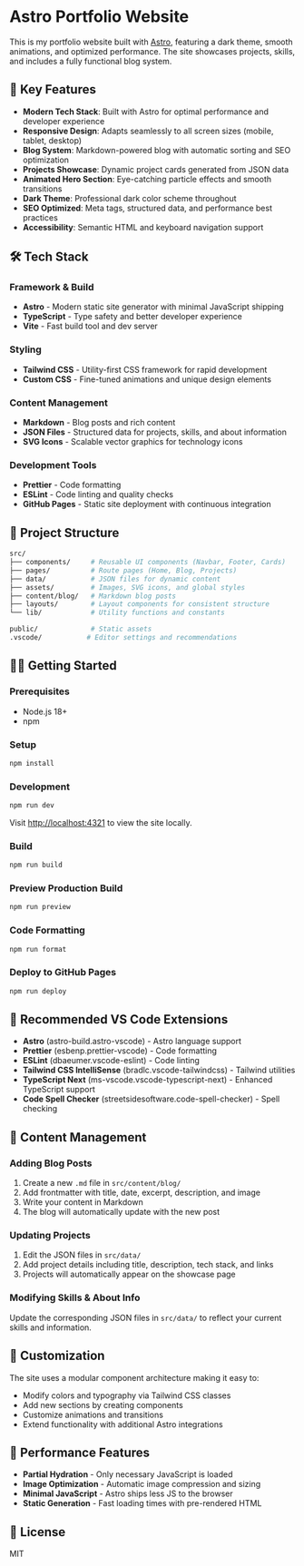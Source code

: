 # Astro Portfolio Website

This is my portfolio website built with [Astro](https://astro.build/), featuring a dark theme, smooth animations, and optimized performance. The site showcases projects, skills, and includes a fully functional blog system.

## 🚀 Key Features

- **Modern Tech Stack**: Built with Astro for optimal performance and developer experience
- **Responsive Design**: Adapts seamlessly to all screen sizes (mobile, tablet, desktop)
- **Blog System**: Markdown-powered blog with automatic sorting and SEO optimization
- **Projects Showcase**: Dynamic project cards generated from JSON data
- **Animated Hero Section**: Eye-catching particle effects and smooth transitions
- **Dark Theme**: Professional dark color scheme throughout
- **SEO Optimized**: Meta tags, structured data, and performance best practices
- **Accessibility**: Semantic HTML and keyboard navigation support

## 🛠️ Tech Stack

### **Framework \& Build**

- **Astro** - Modern static site generator with minimal JavaScript shipping
- **TypeScript** - Type safety and better developer experience
- **Vite** - Fast build tool and dev server

### **Styling**

- **Tailwind CSS** - Utility-first CSS framework for rapid development
- **Custom CSS** - Fine-tuned animations and unique design elements

### **Content Management**

- **Markdown** - Blog posts and rich content
- **JSON Files** - Structured data for projects, skills, and about information
- **SVG Icons** - Scalable vector graphics for technology icons

### **Development Tools**

- **Prettier** - Code formatting
- **ESLint** - Code linting and quality checks
- **GitHub Pages** - Static site deployment with continuous integration

## 📁 Project Structure

```bash
src/
├── components/     # Reusable UI components (Navbar, Footer, Cards)
├── pages/          # Route pages (Home, Blog, Projects)
├── data/           # JSON files for dynamic content
├── assets/         # Images, SVG icons, and global styles
├── content/blog/   # Markdown blog posts
├── layouts/        # Layout components for consistent structure
└── lib/            # Utility functions and constants

public/             # Static assets
.vscode/           # Editor settings and recommendations
```

## 🏃‍♂️ Getting Started

### Prerequisites

- Node.js 18+
- npm

### Setup

```bash
npm install
```

### Development

```bash
npm run dev
```

Visit [http://localhost:4321](http://localhost:4321) to view the site locally.

### Build

```bash
npm run build
```

### Preview Production Build

```bash
npm run preview
```

### Code Formatting

```bash
npm run format
```

### Deploy to GitHub Pages

```bash
npm run deploy
```

## 🔧 Recommended VS Code Extensions

- **Astro** (astro-build.astro-vscode) - Astro language support
- **Prettier** (esbenp.prettier-vscode) - Code formatting
- **ESLint** (dbaeumer.vscode-eslint) - Code linting
- **Tailwind CSS IntelliSense** (bradlc.vscode-tailwindcss) - Tailwind utilities
- **TypeScript Next** (ms-vscode.vscode-typescript-next) - Enhanced TypeScript support
- **Code Spell Checker** (streetsidesoftware.code-spell-checker) - Spell checking

## 📝 Content Management

### Adding Blog Posts

1. Create a new `.md` file in `src/content/blog/`
2. Add frontmatter with title, date, excerpt, description, and image
3. Write your content in Markdown
4. The blog will automatically update with the new post

### Updating Projects

1. Edit the JSON files in `src/data/`
2. Add project details including title, description, tech stack, and links
3. Projects will automatically appear on the showcase page

### Modifying Skills \& About Info

Update the corresponding JSON files in `src/data/` to reflect your current skills and information.

## 🎨 Customization

The site uses a modular component architecture making it easy to:

- Modify colors and typography via Tailwind CSS classes
- Add new sections by creating components
- Customize animations and transitions
- Extend functionality with additional Astro integrations

## 🚀 Performance Features

- **Partial Hydration** - Only necessary JavaScript is loaded
- **Image Optimization** - Automatic image compression and sizing
- **Minimal JavaScript** - Astro ships less JS to the browser
- **Static Generation** - Fast loading times with pre-rendered HTML

## 📄 License

MIT
